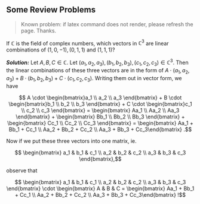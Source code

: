 ## Some Review Problems
> Known problem: if latex command does not render, please refresh the page. Thanks.

If $\mathbb{C}$ is the field of complex numbers, which vectors in $\mathbb{C}^3$ are linear combinations of $(1, 0, -1), (0, 1, 1)$ 
and $(1, 1, 1)$?

***Solution:***
Let $A, B, C \in \mathbb{C}$. Let $(a_1, a_2, a_3), (b_1, b_2, b_3), (c_1, c_2, c_3) \in \mathbb{C}^3$. Then the linear combinations of these three vectors are in the form of $A \cdot (a_1, a_2, a_3) + B \cdot (b_1, b_2, b_3) + C \cdot (c_1, c_2, c_3)$. Writing them out in vector form, we have  

$$ A \cdot \begin{bmatrix}a_1 \\ a_2 \\ a_3 \end{bmatrix} + B \cdot \begin{bmatrix}b_1 \\ b_2 \\ b_3 \end{bmatrix} + C \cdot \begin{bmatrix}c_1 \\ c_2 \\ c_3 \end{bmatrix} = \begin{bmatrix} Aa_1 \\ Aa_2 \\ Aa_3 \end{bmatrix} + \begin{bmatrix} Bb_1 \\ Bb_2 \\ Bb_3 \end{bmatrix} + \begin{bmatrix} Cc_1 \\ Cc_2 \\ Cc_3 \end{bmatrix} = \begin{bmatrix} Aa_1 + Bb_1 + Cc_1 \\ Aa_2 + Bb_2 + Cc_2 \\ Aa_3 + Bb_3 + Cc_3\end{bmatrix} .$$

Now if we put these three vectors into one matrix, ie. 

$$ \begin{bmatrix} a_1 & b_1 & c_1 \\ a_2 & b_2 & c_2 \\ a_3 & b_3 & c_3 \end{bmatrix},$$

observe that 

$$ \begin{bmatrix} a_1 & b_1 & c_1 \\ a_2 & b_2 & c_2 \\ a_3 & b_3 & c_3 \end{bmatrix} \cdot \begin{bmatrix} A & B & C = \begin{bmatrix} Aa_1 + Bb_1 + Cc_1 \\ Aa_2 + Bb_2 + Cc_2 \\ Aa_3 + Bb_3 + Cc_3\end{bmatrix} !$$
